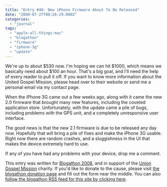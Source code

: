 ```yaml
---
title: "Entry #40: New iPhone Firmware About To Be Released"
date: "2008-07-27T00:26:29.000Z"
categories: 
  - "journal"
tags: 
  - "apple-all-things-mac"
  - "blogathon"
  - "firmware"
  - "iphone-3g"
  - "update"
---
```


We're up to about $530 now. I'm hoping we can hit $1000, which means we basically need about $100 an hour. That's a big goal, and I'll need the help of every reader to pull it off. If you want to know more information about the United Gospel Mission, please head over to their website or send me a personal email via my contact page.

When the iPhone 3G came out a few weeks ago, along with it came the new 2.0 firmware that brought many new features, including the coveted application store. Unfortunately, with the update came a pile of bugs, including problems with the GPS unit, and a completely unresponsive user interface.

The good news is that the new 2.1 firmware is due to be released any day now. Hopefully that will bring a pile of fixes and make the iPhone 3G usable. Right now there are random crashes, and a sluggishness in the UI that makes the device extremely hard to use.

If any of you have had any problems with your device, drop me a comment.

This entry was written for [Blogathon 2008](http://www.migratorynerd.com/tag/blogathon), and in support of the [Union Gospel Mission](http://ugm.ca) charity. If you'd like to donate to the cause, please visit [the blogathon donation page](http://miss604.com/blogathon) and fill out the form near the middle. You can also [follow the blogathon RSS feed for this site by clicking here](http://www.migratorynerd.com/tag/blogathon/feed).
